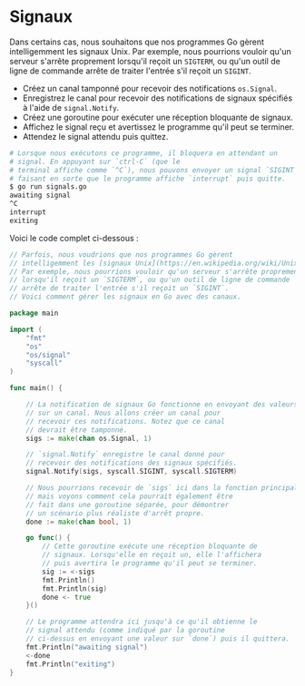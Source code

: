 # Signaux

Dans certains cas, nous souhaitons que nos programmes Go gèrent intelligemment les signaux Unix. Par exemple, nous pourrions vouloir qu'un serveur s'arrête proprement lorsqu'il reçoit un `SIGTERM`, ou qu'un outil de ligne de commande arrête de traiter l'entrée s'il reçoit un `SIGINT`.

- Créez un canal tamponné pour recevoir des notifications `os.Signal`.
- Enregistrez le canal pour recevoir des notifications de signaux spécifiés à l'aide de `signal.Notify`.
- Créez une goroutine pour exécuter une réception bloquante de signaux.
- Affichez le signal reçu et avertissez le programme qu'il peut se terminer.
- Attendez le signal attendu puis quittez.

```sh
# Lorsque nous exécutons ce programme, il bloquera en attendant un
# signal. En appuyant sur `ctrl-C` (que le
# terminal affiche comme `^C`), nous pouvons envoyer un signal `SIGINT`,
# faisant en sorte que le programme affiche `interrupt` puis quitte.
$ go run signals.go
awaiting signal
^C
interrupt
exiting
```

Voici le code complet ci-dessous :

```go
// Parfois, nous voudrions que nos programmes Go gèrent
// intelligemment les [signaux Unix](https://en.wikipedia.org/wiki/Unix_signal).
// Par exemple, nous pourrions vouloir qu'un serveur s'arrête proprement
// lorsqu'il reçoit un `SIGTERM`, ou qu'un outil de ligne de commande
// arrête de traiter l'entrée s'il reçoit un `SIGINT`.
// Voici comment gérer les signaux en Go avec des canaux.

package main

import (
	"fmt"
	"os"
	"os/signal"
	"syscall"
)

func main() {

	// La notification de signaux Go fonctionne en envoyant des valeurs `os.Signal`
	// sur un canal. Nous allons créer un canal pour
	// recevoir ces notifications. Notez que ce canal
	// devrait être tamponné.
	sigs := make(chan os.Signal, 1)

	// `signal.Notify` enregistre le canal donné pour
	// recevoir des notifications des signaux spécifiés.
	signal.Notify(sigs, syscall.SIGINT, syscall.SIGTERM)

	// Nous pourrions recevoir de `sigs` ici dans la fonction principale,
	// mais voyons comment cela pourrait également être
	// fait dans une goroutine séparée, pour démontrer
	// un scénario plus réaliste d'arrêt propre.
	done := make(chan bool, 1)

	go func() {
		// Cette goroutine exécute une réception bloquante de
		// signaux. Lorsqu'elle en reçoit un, elle l'affichera
		// puis avertira le programme qu'il peut se terminer.
		sig := <-sigs
		fmt.Println()
		fmt.Println(sig)
		done <- true
	}()

	// Le programme attendra ici jusqu'à ce qu'il obtienne le
	// signal attendu (comme indiqué par la goroutine
	// ci-dessus en envoyant une valeur sur `done`) puis il quittera.
	fmt.Println("awaiting signal")
	<-done
	fmt.Println("exiting")
}

```
